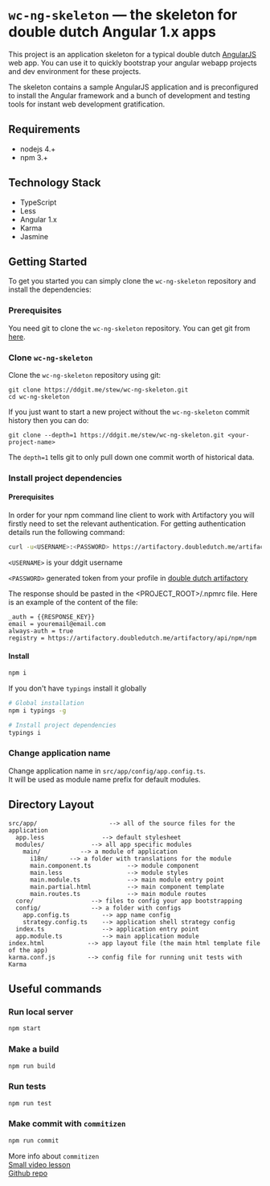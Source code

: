 # `wc-ng-skeleton` — the skeleton for double dutch Angular 1.x apps
This project is an application skeleton for a typical double dutch [AngularJS][angularjs] web app. You can use it
to quickly bootstrap your angular webapp projects and dev environment for these projects.

The skeleton contains a sample AngularJS application and is preconfigured to install the Angular
framework and a bunch of development and testing tools for instant web development gratification.

## Requirements
* nodejs 4.+
* npm 3.+

## Technology Stack
* TypeScript  
* Less
* Angular 1.x  
* Karma  
* Jasmine

## Getting Started

To get you started you can simply clone the `wc-ng-skeleton` repository and install the dependencies:

### Prerequisites

You need git to clone the `wc-ng-skeleton` repository. You can get git from [here][git].

### Clone `wc-ng-skeleton`

Clone the `wc-ng-skeleton` repository using git:

```
git clone https://ddgit.me/stew/wc-ng-skeleton.git
cd wc-ng-skeleton
```

If you just want to start a new project without the `wc-ng-skeleton` commit history then you can do:

```
git clone --depth=1 https://ddgit.me/stew/wc-ng-skeleton.git <your-project-name>
```

The `depth=1` tells git to only pull down one commit worth of historical data.

### Install project dependencies

#### Prerequisites

In order for your npm command line client to work with Artifactory you will firstly need to set the relevant authentication. For getting authentication details run the following command:
```bash
curl -u<USERNAME>:<PASSWORD> https://artifactory.doubledutch.me/artifactory/api/npm/auth
```

`<USERNAME>` is your ddgit username

`<PASSWORD>` generated token from your profile in [double dutch artifactory](https://artifactory.doubledutch.me/artifactory/webapp/#/home)  

The response should be pasted in the <PROJECT_ROOT>/.npmrc file. Here is an example of the content of the file:

```
_auth = {{RESPONSE_KEY}}
email = youremail@email.com
always-auth = true
registry = https://artifactory.doubledutch.me/artifactory/api/npm/npm
```
#### Install
```bash
npm i
```

If you don't have `typings` install it globally
 ```bash
# Global installation
npm i typings -g

# Install project dependencies 
typings i
```

### Change application name

Change application name in `src/app/config/app.config.ts`.  
It will be used as module name prefix for default modules.

## Directory Layout

```
src/app/                    --> all of the source files for the application
  app.less                --> default stylesheet
  modules/             --> all app specific modules
    main/           --> a module of application
      i18n/      --> a folder with translations for the module
      main.component.ts          --> module component
      main.less                  --> module styles
      main.module.ts             --> main module entry point
      main.partial.html          --> main component template
      main.routes.ts             --> main module routes
  core/                --> files to config your app bootstrapping
  config/              --> a folder with configs
    app.config.ts         --> app name config
    strategy.config.ts    --> application shell strategy config
  index.ts                --> application entry point
  app.module.ts           --> main application module
index.html            --> app layout file (the main html template file of the app)
karma.conf.js         --> config file for running unit tests with Karma
```


## Useful commands
### Run local server
```bash
npm start
```

### Make a build
```bash
npm run build
```

### Run tests
```bash
npm run test
```

### Make commit with `commitizen` 
```bash
npm run commit
```

More info about `commitizen`  
[Small video lesson](https://egghead.io/lessons/javascript-how-to-write-a-javascript-library-committing-a-new-feature-with-commitizen)   
[Github repo](https://github.com/commitizen/cz-cli)


[angularjs]: https://angularjs.org/
[git]: https://git-scm.com/
